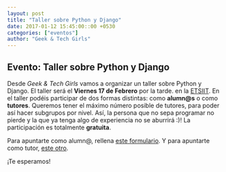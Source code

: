 ```yaml
---
layout: post
title: "Taller sobre Python y Django"
date: 2017-01-12 15:45:00::00 +0530
categories: ["eventos"]
author: "Geek & Tech Girls"
---
```


## Evento: Taller sobre Python y Django

Desde _Geek & Tech Girls_ vamos a organizar un taller sobre Python y Django. El taller será el __Viernes 17 de Febrero__ por la tarde. en la [ETSIIT](http://etsiit.ugr.es). En el taller podéis participar de dos formas distintas: como __alumn@s__ o como __tutores__. Queremos tener el máximo número posible de tutores, para poder así hacer subgrupos por nivel. Así, la persona que no sepa programar no pierde y la que ya tenga algo de experiencia no se aburrirá :)! La participación es totalmente __gratuita__. 

Para apuntarte como alumn@, rellena [este formulario](https://goo.gl/forms/apkXO7jGRO258rIB3). Y para apuntarte como tutor, [este otro](https://goo.gl/forms/Ei33JNz8nPKScPfu1).

¡Te esperamos!
